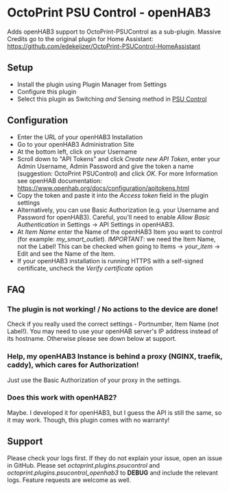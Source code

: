 # OctoPrint PSU Control - openHAB3
Adds openHAB3 support to OctoPrint-PSUControl as a sub-plugin.
Massive Credits go to the original plugin for Home Assistant:
https://github.com/edekeijzer/OctoPrint-PSUControl-HomeAssistant

## Setup
- Install the plugin using Plugin Manager from Settings
- Configure this plugin
- Select this plugin as Switching *and* Sensing method in [PSU Control](https://github.com/kantlivelong/OctoPrint-PSUControl)

## Configuration
* Enter the URL of your openHAB3 Installation
* Go to your openHAB3 Administration Site
* At the bottom left, click on your Username
* Scroll down to "API Tokens" and click *Create new API Token*, enter your Admin Username, Admin Password and give the token a name (suggestion: OctoPrint PSUControl) and click *OK*. For more Information see openHAB documentation: https://www.openhab.org/docs/configuration/apitokens.html
* Copy the token and paste it into the *Access token* field in the plugin settings
* Alternatively, you can use Basic Authorization (e.g. your Username and Password for openHAB3). Careful, you'll need to enable *Allow Basic Authentication* in Settings -> API Settings in openHAB3.
* At *Item Name* enter the Name of the openHAB3 Item you want to control (for example: *my_smart_outlet*). _IMPORTANT_: we need the Item Name, not the Label! This can be checked when going to Items -> *your_item* -> Edit and see the Name of the Item.
* If your openHAB3 installation is running HTTPS with a self-signed certificate, uncheck the *Verify certificate* option

## FAQ
### The plugin is not working! / No actions to the device are done!
Check if you really used the correct settings - Portnumber, Item Name (not Label!). You may need to use your openHAB server's IP address instead of its hostname. Otherwise please see down below at support.

### Help, my openHAB3 Instance is behind a proxy (NGINX, traefik, caddy), which cares for Authorization!
Just use the Basic Authorization of your proxy in the settings.

### Does this work with openHAB2?
Maybe. I developed it for openHAB3, but I guess the API is still the same, so it may work. Though, this plugin comes with no warranty!

## Support
Please check your logs first. If they do not explain your issue, open an issue in GitHub. Please set *octoprint.plugins.psucontrol* and *octoprint.plugins.psucontrol_openhab3* to **DEBUG** and include the relevant logs. Feature requests are welcome as well.
